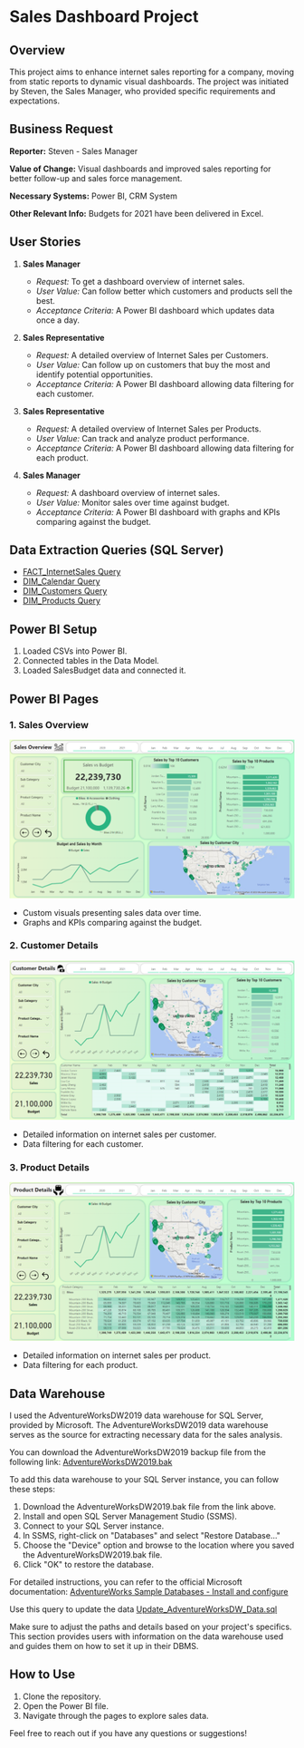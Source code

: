 # Sales Dashboard Project

## Overview

This project aims to enhance internet sales reporting for a company, moving from static reports to dynamic visual dashboards. The project was initiated by Steven, the Sales Manager, who provided specific requirements and expectations.

## Business Request

**Reporter:** Steven - Sales Manager

**Value of Change:** Visual dashboards and improved sales reporting for better follow-up and sales force management.

**Necessary Systems:** Power BI, CRM System

**Other Relevant Info:** Budgets for 2021 have been delivered in Excel.

## User Stories

1. **Sales Manager**
   - *Request:* To get a dashboard overview of internet sales.
   - *User Value:* Can follow better which customers and products sell the best.
   - *Acceptance Criteria:* A Power BI dashboard which updates data once a day.

2. **Sales Representative**
   - *Request:* A detailed overview of Internet Sales per Customers.
   - *User Value:* Can follow up on customers that buy the most and identify potential opportunities.
   - *Acceptance Criteria:* A Power BI dashboard allowing data filtering for each customer.

3. **Sales Representative**
   - *Request:* A detailed overview of Internet Sales per Products.
   - *User Value:* Can track and analyze product performance.
   - *Acceptance Criteria:* A Power BI dashboard allowing data filtering for each product.

4. **Sales Manager**
   - *Request:* A dashboard overview of internet sales.
   - *User Value:* Monitor sales over time against budget.
   - *Acceptance Criteria:* A Power BI dashboard with graphs and KPIs comparing against the budget.

## Data Extraction Queries (SQL Server)

- [FACT_InternetSales Query](/Power%20BI%20+%20SQL%20Project/Data%20Transformation/FACT_InternetSales.sql)
- [DIM_Calendar Query](/Power%20BI%20+%20SQL%20Project/Data%20Transformation/DIM_Calendar.sql)
- [DIM_Customers Query](/Power%20BI%20+%20SQL%20Project/Data%20Transformation/DIM_Customers.sql)
- [DIM_Products Query](/Power%20BI%20+%20SQL%20Project/Data%20Transformation/DIM_Products.sql)

## Power BI Setup

1. Loaded CSVs into Power BI.
2. Connected tables in the Data Model.
3. Loaded SalesBudget data and connected it.

## Power BI Pages

### 1. Sales Overview

![SalesOverview](Sales%20Overview1.png)

- Custom visuals presenting sales data over time.
- Graphs and KPIs comparing against the budget.

### 2. Customer Details

![Customer Details](Customer%20Details.png)

- Detailed information on internet sales per customer.
- Data filtering for each customer.

### 3. Product Details

![Product Details](Product%20Details.png)

- Detailed information on internet sales per product.
- Data filtering for each product.

## Data Warehouse

I used the AdventureWorksDW2019 data warehouse for SQL Server, provided by Microsoft. The AdventureWorksDW2019 data warehouse serves as the source for extracting necessary data for the sales analysis.

You can download the AdventureWorksDW2019 backup file from the following link:
[AdventureWorksDW2019.bak](https://github.com/Microsoft/sql-server-samples/releases/download/adventureworks/AdventureWorksDW2019.bak)

To add this data warehouse to your SQL Server instance, you can follow these steps:

1. Download the AdventureWorksDW2019.bak file from the link above.
2. Install and open SQL Server Management Studio (SSMS).
3. Connect to your SQL Server instance.
4. In SSMS, right-click on "Databases" and select "Restore Database..."
5. Choose the "Device" option and browse to the location where you saved the AdventureWorksDW2019.bak file.
6. Click "OK" to restore the database.

For detailed instructions, you can refer to the official Microsoft documentation:
[AdventureWorks Sample Databases - Install and configure](https://learn.microsoft.com/en-us/sql/samples/adventureworks-install-configure?view=sql-server-ver15&tabs=ssms)

Use this query to update the data [Update_AdventureWorksDW_Data.sql](Update_AdventureWorksDW_Data.sql)

Make sure to adjust the paths and details based on your project's specifics. This section provides users with information on the data warehouse used and guides them on how to set it up in their DBMS.


## How to Use

1. Clone the repository.
2. Open the Power BI file.
3. Navigate through the pages to explore sales data.

Feel free to reach out if you have any questions or suggestions!
